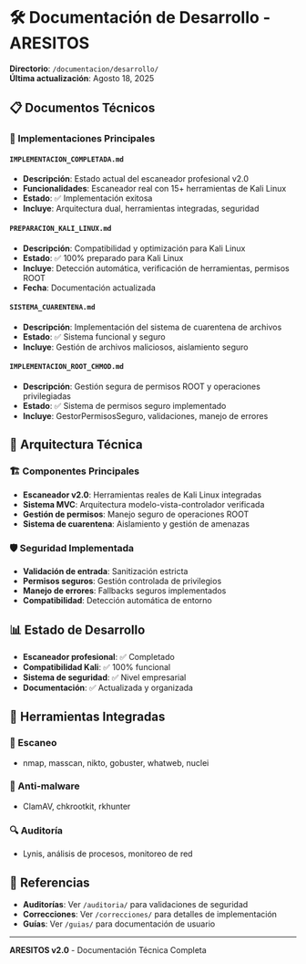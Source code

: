 # 🛠️ Documentación de Desarrollo - ARESITOS

**Directorio**: `/documentacion/desarrollo/`  
**Última actualización**: Agosto 18, 2025

## 📋 Documentos Técnicos

### 🚀 Implementaciones Principales

#### `IMPLEMENTACION_COMPLETADA.md`
- **Descripción**: Estado actual del escaneador profesional v2.0
- **Funcionalidades**: Escaneador real con 15+ herramientas de Kali Linux
- **Estado**: ✅ Implementación exitosa
- **Incluye**: Arquitectura dual, herramientas integradas, seguridad

#### `PREPARACION_KALI_LINUX.md`
- **Descripción**: Compatibilidad y optimización para Kali Linux
- **Estado**: ✅ 100% preparado para Kali Linux
- **Incluye**: Detección automática, verificación de herramientas, permisos ROOT
- **Fecha**: Documentación actualizada

#### `SISTEMA_CUARENTENA.md`
- **Descripción**: Implementación del sistema de cuarentena de archivos
- **Estado**: ✅ Sistema funcional y seguro
- **Incluye**: Gestión de archivos maliciosos, aislamiento seguro

#### `IMPLEMENTACION_ROOT_CHMOD.md`
- **Descripción**: Gestión segura de permisos ROOT y operaciones privilegiadas
- **Estado**: ✅ Sistema de permisos seguro implementado
- **Incluye**: GestorPermisosSeguro, validaciones, manejo de errores

## 🎯 Arquitectura Técnica

### 🏗️ Componentes Principales
- **Escaneador v2.0**: Herramientas reales de Kali Linux integradas
- **Sistema MVC**: Arquitectura modelo-vista-controlador verificada
- **Gestión de permisos**: Manejo seguro de operaciones ROOT
- **Sistema de cuarentena**: Aislamiento y gestión de amenazas

### 🛡️ Seguridad Implementada
- **Validación de entrada**: Sanitización estricta
- **Permisos seguros**: Gestión controlada de privilegios
- **Manejo de errores**: Fallbacks seguros implementados
- **Compatibilidad**: Detección automática de entorno

## 📊 Estado de Desarrollo

- **Escaneador profesional**: ✅ Completado
- **Compatibilidad Kali**: ✅ 100% funcional
- **Sistema de seguridad**: ✅ Nivel empresarial
- **Documentación**: ✅ Actualizada y organizada

## 🔧 Herramientas Integradas

### 🎯 Escaneo
- nmap, masscan, nikto, gobuster, whatweb, nuclei

### 🦠 Anti-malware
- ClamAV, chkrootkit, rkhunter

### 🔍 Auditoría
- Lynis, análisis de procesos, monitoreo de red

## 🔗 Referencias

- **Auditorías**: Ver `/auditoria/` para validaciones de seguridad
- **Correcciones**: Ver `/correcciones/` para detalles de implementación
- **Guías**: Ver `/guias/` para documentación de usuario

---
**ARESITOS v2.0** - Documentación Técnica Completa
